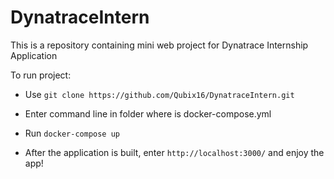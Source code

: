 # DynatraceIntern
This is a repository containing mini web project for Dynatrace Internship Application

To run project:

  - Use `git clone https://github.com/Qubix16/DynatraceIntern.git`
  
  - Enter command line in folder where is docker-compose.yml
  
  - Run `docker-compose up`
  
  - After the application is built, enter `http://localhost:3000/` and enjoy the app!
